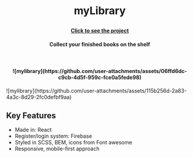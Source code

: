 <h1 align="center">
  <br>
  <p>myLibrary</p>
<h4 align="center"> <a href="https://nikislibrary.netlify.app/" target="_blank">Click to see the project</a></h4>
  <h4 align="center">Collect your finished books on the shelf</h4>
  <br>
  <h4 align="center">
   ![mylibrary](https://github.com/user-attachments/assets/06ffd6dc-c9cb-4d5f-959c-fce0a5fede98)
    </h4>
</h1>
 ![mylibrary](https://github.com/user-attachments/assets/115b256d-2a83-4a3c-8d29-2fc0defbf9aa)

## Key Features

* Made in: React
* Register/login system: Firebase
* Styled in SCSS, BEM, icons from Font awesome
* Responsive, mobile-first approach

